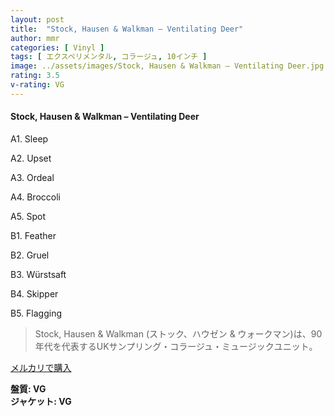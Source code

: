 ```yaml
---
layout: post
title:  "Stock, Hausen & Walkman – Ventilating Deer"
author: mmr
categories: [ Vinyl ]
tags: [ エクスペリメンタル, コラージュ, 10インチ ]
image: ../assets/images/Stock, Hausen & Walkman – Ventilating Deer.jpg
rating: 3.5
v-rating: VG
---
```


#### Stock, Hausen & Walkman – Ventilating Deer

A1. Sleep

A2. Upset

A3. Ordeal

A4. Broccoli

A5. Spot

B1. Feather

B2. Gruel

B3. Würstsaft

B4. Skipper

B5. Flagging

> Stock, Hausen & Walkman (ストック、ハウゼン & ウォークマン)は、90年代を代表するUKサンプリング・コラージュ・ミュージックユニット。


[メルカリで購入](https://jp.mercari.com/item/m86169877187)

<div class="mt-4 mb-4 d-flex align-items-center">
<strong class="mr-1">盤質: VG</strong>
</div>
<div class="mt-4 mb-4 d-flex align-items-center">
<strong class="mr-1">ジャケット: VG</strong>
</div>
